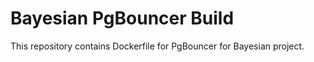 # Bayesian PgBouncer Build

This repository contains Dockerfile for PgBouncer for Bayesian project.

